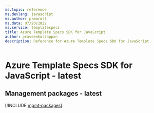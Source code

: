 ```yaml
---
ms.topic: reference
ms.devlang: javascript
ms.author: prmarott
ms.data: 07/20/2022
ms.service: templatespecs
title: Azure Template Specs SDK for JavaScript
author: praveenkuttappan
description: Reference for Azure Template Specs SDK for JavaScript
---
```

# Azure Template Specs SDK for JavaScript - latest

## Management packages - latest
[!INCLUDE [mgmt-packages](template-specs-mgmt-index.md)]
